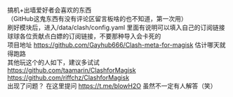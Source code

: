 <br>  搞机+出墙爱好者会喜欢的东西
<br>  （GitHub这鬼东西有没有评论区留言板啥的也不知道，第一次用）
<br>  刷好模块后，进入/data/clash/config.yaml 里面有说明可以填入自己的订阅链接
<br>  球球各位贡献点白嫖的订阅链接，不要那种导入会卡死的
<br>  项目地址 https://github.com/Gayhub666/Clash-meta-for-magisk 估计哪天就得跑路
<br>  其他玩这个的人如下，建议多试试
<br>  https://github.com/taamarin/ClashforMagisk
<br>  https://github.com/riffchz/ClashforMagisk
<br>  出现了问题？ 在这里提问 https://t.me/blowH2O 虽然不一定有人解答（笑）
<br>
